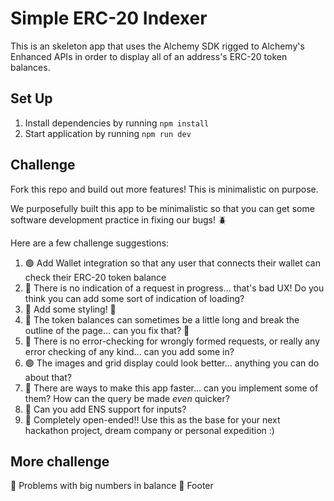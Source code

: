 # Simple ERC-20 Indexer

This is an skeleton app that uses the Alchemy SDK rigged to Alchemy's Enhanced APIs in order to display all of an address's ERC-20 token balances.

## Set Up

1. Install dependencies by running `npm install`
2. Start application by running `npm run dev`

## Challenge

Fork this repo and build out more features! This is minimalistic on purpose.

We purposefully built this app to be minimalistic so that you can get some software development practice in fixing our bugs! 🪲

Here are a few challenge suggestions:

1. 🟢 Add Wallet integration so that any user that connects their wallet can check their ERC-20 token balance
2. 🔴 There is no indication of a request in progress... that's bad UX! Do you think you can add some sort of indication of loading?
3. 🔴 Add some styling! 🎨
4. 🔴 The token balances can sometimes be a little long and break the outline of the page... can you fix that? 🔧
5. 🔴 There is no error-checking for wrongly formed requests, or really any error checking of any kind... can you add some in?
6. 🟢 The images and grid display could look better... anything you can do about that?
7. 🔴 There are ways to make this app faster... can you implement some of them? How can the query be made _even_ quicker?
8. 🔴 Can you add ENS support for inputs?
9. 🔴 Completely open-ended!! Use this as the base for your next hackathon project, dream company or personal expedition :)

## More challenge

🔴 Problems with big numbers in balance
🔴 Footer
